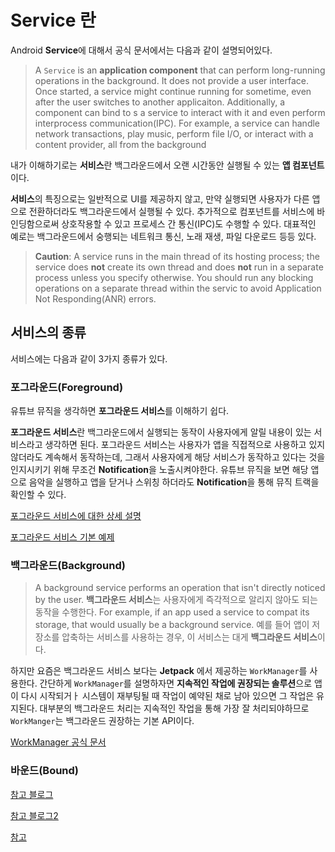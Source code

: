 # Service 란
Android **Service**에 대해서 공식 문서에서는 다음과 같이 설명되어있다.
> A `Service` is an **application component** that can perform long-running operations in the background.
It does not provide a user interface. Once started, a service might continue running for sometime, even after the user switches to another applicaiton.
Additionally, a component can bind to s a service to interact with it and even perform interprocess communication(IPC).
For example, a service can handle network transactions, play music, perform file I/O, or interact with a content provider, all from the background

내가 이해하기로는 **서비스**란 백그라운드에서 오랜 시간동안 실행될 수 있는 **앱 컴포넌트**이다. 

**서비스**의 특징으로는 일반적으로 UI를 제공하지 않고, 만약 실행되면 사용자가 다른 앱으로 전환하더라도 백그라운드에서 실행될 수 있다.
추가적으로 컴포넌트를 서비스에 바인딩함으로써 상호작용할 수 있고 프로세스 간 통신(IPC)도 수행할 수 있다.
대표적인 예로는 백그라운드에서 숭행되는 네트워크 통신, 노래 재생, 파일 다운로드 등등 있다.

> **Caution**: A service runs in the main thread of its hosting process; 
> the service does **not** create its own thread and does **not** run in a separate process unless you specify otherwise.
> You should run any blocking operations on a separate thread within the servic to avoid Application Not Responding(ANR) errors.

## 서비스의 종류
서비스에는 다음과 같이 3가지 종류가 있다.
### 포그라운드(Foreground)
유튜브 뮤직을 생각하면 **포그라운드 서비스**를 이해하기 쉽다.

**포그라운드 서비스**란 백그라운드에서 실행되는 동작이 사용자에게 알릴 내용이 있는 서비스라고 생각하면 된다.
포그라운드 서비스는 사용자가 앱을 직접적으로 사용하고 있지 않더라도 계속해서 동작하는데, 그래서 사용자에게 해당 서비스가 동작하고 있다는 것을 인지시키기 위해 무조건 **Notification**을 노출시켜야한다.
유튜브 뮤직을 보면 해당 앱으로 음악을 실행하고 앱을 닫거나 스위칭 하더라도 **Notification**을 통해 뮤직 트랙을 확인할 수 있다.

[포그라운드 서비스에 대한 상세 설명](https://developer.android.com/guide/components/foreground-services)

[포그라운드 서비스 기본 예제]()

### 백그라운드(Background)

> A background service performs an operation that isn't directly noticed by the user.
> **백그라운드 서비스**는 사용자에게 즉각적으로 알리지 않아도 되는 동작을 수행한다.
> For example, if an app used a service to compat its storage, that would usually be a background service.
> 예를 들어 앱이 저장소를 압축하는 서비스를 사용하는 경우, 이 서비스는 대게 **백그라운드 서비스**이다.
> 

하지만 요즘은 백그라운드 서비스 보다는 **Jetpack** 에서 제공하는 `WorkManager`를 사용한다.
간단하게 `WorkManager`를 설명하자면 **지속적인 작업에 권장되는 솔루션**으로 앱이 다시 시작되거ㅏ 시스템이 재부팅될 때 작업이 예약된 채로 남아 있으면 그 작업은 유지된다.
대부분의 백그라운드 처리는 지속적인 작업을 통해 가장 잘 처리되야하므로 `WorkManger`는 백그라운드 권장하는 기본 API이다.

[WorkManager 공식 문서](https://developer.android.com/topic/libraries/architecture/workmanager?hl=ko)

### 바운드(Bound)

[참고 블로그](https://www.stechies.com/bound-service-example-android/)

[참고 블로그2](https://proandroiddev.com/bound-and-foreground-services-in-android-a-step-by-step-guide-5f8362f4ae20)

[참고](https://developer.android.com/guide/components/services)
